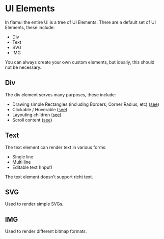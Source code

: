 # UI Elements

In flamui the entire UI is a tree of UI Elements. There are a default set of UI Elements, these include:
- Div
- Text
- SVG
- IMG

You can always create your own custom elements, but ideally, this should not be necessary..

## Div
The div element serves many purposes, these include:
- Drawing simple Rectangles (including Borders, Corner Radius, etc) ([see](./Div/DivStyle.md))
- Clickable / Hoverable ([see](./Div/DivInput.md))
- Layouting children ([see](./Div/Layouting.md))
- Scroll content ([see](./Div/Scrolling.md))

## Text
The text element can render text in various forms:
- Single line
- Multi line
- Editable text (Input)

The text element doesn't support richt text.

## SVG
Used to render simple SVGs.

## IMG
Used to render different bitmap formats.
